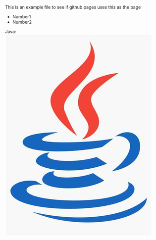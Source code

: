 This is an example file to see if github pages uses this as the page

* Number1
* Number2

Java:
<img src="/Assets/img/java.jpeg">